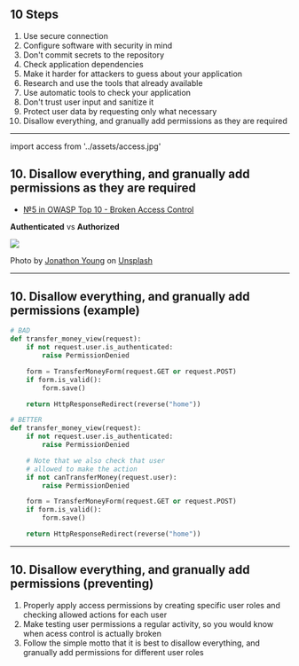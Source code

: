 <!-- classes: ten-steps -->

## 10 Steps

<ol>
    <li>Use secure connection</li>
    <li>Configure software with security in mind</li>
    <li>Don't commit secrets to the repository</li>
    <li>Check application dependencies</li>
    <li>Make it harder for attackers to guess about your application</li>
    <li>Research and use the tools that already available</li>
    <li>Use automatic tools to check your application</li>
    <li>Don't trust user input and sanitize it</li>
    <li>Protect user data by requesting only what necessary</li>
    <li className="active">Disallow everything, and granually add permissions as they are required</li>
</ol>

<!-- note
So we talked about sensitive data, and this topic is tightly coupled with next and maybe last step - access control. It is coupled in a
way that having a good access control allow you to leak less sensitive data, because you restricting who allowed to see and do what.
-->

---

<!-- sectionTitle: Access Control -->

import access from '../assets/access.jpg'

## 10. Disallow everything, and granually add permissions as they are required

- [№5 in OWASP Top 10 - Broken Access Control](https://owasp.org/www-project-top-ten/OWASP_Top_Ten_2017/Top_10-2017_A5-Broken_Access_Control)

**Authenticated** vs **Authorized**

<img src={access} className="slide-bottom content-center" />

<span>Photo by <a href="https://unsplash.com/@jyoung?utm_source=unsplash&amp;utm_medium=referral&amp;utm_content=creditCopyText">Jonathon Young</a> on <a href="https://unsplash.com/s/photos/gates?utm_source=unsplash&amp;utm_medium=referral&amp;utm_content=creditCopyText">Unsplash</a></span>


<!-- note

Sometimes we check that user is authenticated
(which means they have account in our system and logged in when doing some action),
but never checking that user authorized (which means that they allowed to do specific thing in our system).

What is so dangerous with that you would ask? It starting to be interesting when regular user can do
things that only admin users would ideally be allowed to do. It leads to data vandalism in the best case
scenario - when changing the main page content to contain offencive wording.
It also can result in stealing personal data and many more dangers.

Let's look at the code example
-->

---

## 10. Disallow everything, and granually add permissions (example)

```python
# BAD
def transfer_money_view(request):
    if not request.user.is_authenticated:
        raise PermissionDenied

    form = TransferMoneyForm(request.GET or request.POST)
    if form.is_valid():
        form.save()

    return HttpResponseRedirect(reverse("home"))

# BETTER
def transfer_money_view(request):
    if not request.user.is_authenticated:
        raise PermissionDenied

    # Note that we also check that user
    # allowed to make the action
    if not canTransferMoney(request.user):
        raise PermissionDenied

    form = TransferMoneyForm(request.GET or request.POST)
    if form.is_valid():
        form.save()

    return HttpResponseRedirect(reverse("home"))
```

<!-- note

Why the second example is better? Because there are multiple factors why
user might not be allowed to do a money transfer and we are checking for it.
User can be unverified, or have suspicious transfer history, or be inactive
in the system.

On the next slide I am mentioning some of the things that can be done to
make the system less broken with access control.
-->

---

## 10. Disallow everything, and granually add permissions (preventing)

1. Properly apply access permissions by creating specific user roles and checking allowed actions for each user
2. Make testing user permissions a regular activity, so you would know when acess control is actually broken
3. Follow the simple motto that it is best to disallow everything, and granually add permissions for different user roles

<!-- note

In short - use user roles, check allowed actions and test with different users, not only
superuser.

Ok, so we covered all 10 steps - woho! congratulations!
However there is one thing that is super important and kinda missing - because
without it, all other steps simply won't work.
-->